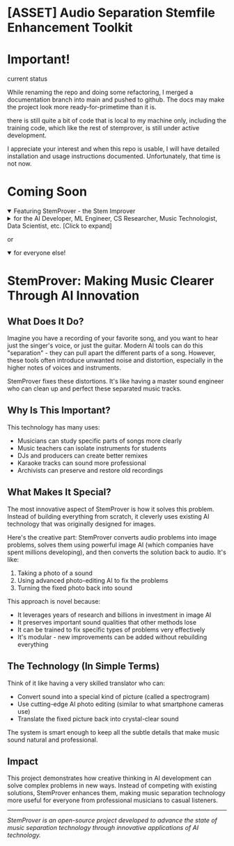 # [ASSET] Audio Separation Stemfile Enhancement Toolkit

# Important!
current status


While renaming the repo and doing some refactoring, I merged a documentation branch into main and pushed to github. The docs may make the project look more ready-for-primetime than it is. 

there is still quite a bit of code that is local to my machine only, including the training code, which like the rest of stemprover, is still under active development. 

I appreciate your interest and when this repo is usable, I will have detailed installation and usage instructions documented. Unfortunately, that time is not now. 

# Coming Soon
<details open>
 <summary>
  Featuring StemProver - the Stem Improver
 </summary>
 
<details>
    <summary> for the AI Developer, ML Engineer, CS Researcher, Music Technologist, Data Scientist, etc. [Click to expand]
    </summary>

# StemProver: Phase-Aware Audio Artifact Reduction via Controlled Latent Diffusion

## Overview

StemProver introduces a novel approach to source separation artifact reduction by leveraging the semantic understanding capabilities of large-scale diffusion models, specifically focusing on the controlled manipulation of latent representations while preserving phase coherence across frequency bands.

## Technical Innovation

### Core Architecture
- Implements a phase-aware ControlNet architecture for spectrogram manipulation
- Preserves complex phase relationships through dedicated processing paths
- Utilizes zero-convolution design for efficient gradient propagation
- Maintains frequency-dependent phase weighting based on perceptual importance

### Key Features
- Frequency-band specific artifact detection and reduction
- Modular enhancement pipeline supporting multiple specialized LoRA adaptations
- Complex-domain spectrogram processing with phase preservation
- Adaptive segmentation with overlap-add reconstruction

## Implementation Details

### Signal Processing
- Phase-aware STFT processing with configurable overlap
- Frequency-dependent phase coherence preservation
- Perceptually weighted reconstruction metrics
- Adaptive threshold determination for artifact detection

### Model Architecture
- Modified ControlNet with phase-aware zero convolutions
- Specialized preprocessors for artifact type detection
- Multiple LoRA adaptations for targeted artifact reduction
- Frequency-band specific attention mechanisms

### Training Strategy
- Binary pair training with direct before/after examples
- Progressive artifact targeting through specialized models
- Overlap-based segmentation for efficient training
- Validation through comprehensive spectral analysis

## Technical Advantages

### Over Traditional Methods
- Leverages semantic understanding from pretrained diffusion models
- Maintains phase coherence without explicit phase unwrapping
- Supports targeted artifact reduction without full separation
- Modular architecture allows incremental improvements

### Novel Contributions
- Phase-aware adaptation of ControlNet architecture
- Frequency-dependent phase processing pipeline
- Modular artifact-specific enhancement
- Complex-domain spectrogram manipulation while preserving phase relationships

## Performance Metrics

### Audio Quality
- Phase coherence preservation across frequency bands
- Frequency response maintenance in critical bands
- Signal-to-noise ratio improvements
- Perceptual quality metrics (PESQ, STOI)

### Computational Efficiency
- Memory-efficient processing through segmentation
- Optimized inference through cached zero convolutions
- Parallel processing capabilities for batch enhancement
- Configurable quality/speed tradeoffs

## Implementation Stack
- PyTorch for core model implementation
- Custom phase-aware layers for complex processing
- librosa/numpy for audio processing pipeline
- Comprehensive analysis tools for validation

## Future Directions
- Extension to multi-stem separation artifacts
- Investigation of cross-modal semantic understanding
- Exploration of adaptive segmentation strategies
- Integration with real-time processing pipelines

---

_A technical deep-dive into the architecture and implementation details is available in the documentation._

</details>

or

<details open>
    <summary> for everyone else! </summary>

# StemProver: Making Music Clearer Through AI Innovation

## What Does It Do?

Imagine you have a recording of your favorite song, and you want to hear just the singer's voice, or just the guitar. Modern AI tools can do this "separation" - they can pull apart the different parts of a song. However, these tools often introduce unwanted noise and distortion, especially in the higher notes of voices and instruments.

StemProver fixes these distortions. It's like having a master sound engineer who can clean up and perfect these separated music tracks.

## Why Is This Important?

This technology has many uses:
- Musicians can study specific parts of songs more clearly
- Music teachers can isolate instruments for students
- DJs and producers can create better remixes
- Karaoke tracks can sound more professional
- Archivists can preserve and restore old recordings

## What Makes It Special?

The most innovative aspect of StemProver is how it solves this problem. Instead of building everything from scratch, it cleverly uses existing AI technology that was originally designed for images.

Here's the creative part: StemProver converts audio problems into image problems, solves them using powerful image AI (which companies have spent millions developing), and then converts the solution back to audio. It's like:
1. Taking a photo of a sound
2. Using advanced photo-editing AI to fix the problems
3. Turning the fixed photo back into sound

This approach is novel because:
- It leverages years of research and billions in investment in image AI
- It preserves important sound qualities that other methods lose
- It can be trained to fix specific types of problems very effectively
- It's modular - new improvements can be added without rebuilding everything

## The Technology (In Simple Terms)

Think of it like having a very skilled translator who can:
- Convert sound into a special kind of picture (called a spectrogram)
- Use cutting-edge AI photo editing (similar to what smartphone cameras use)
- Translate the fixed picture back into crystal-clear sound

The system is smart enough to keep all the subtle details that make music sound natural and professional.

## Impact

This project demonstrates how creative thinking in AI development can solve complex problems in new ways. Instead of competing with existing solutions, StemProver enhances them, making music separation technology more useful for everyone from professional musicians to casual listeners.

---

_StemProver is an open-source project developed to advance the state of music separation technology through innovative applications of AI technology._
</details>
</details>
